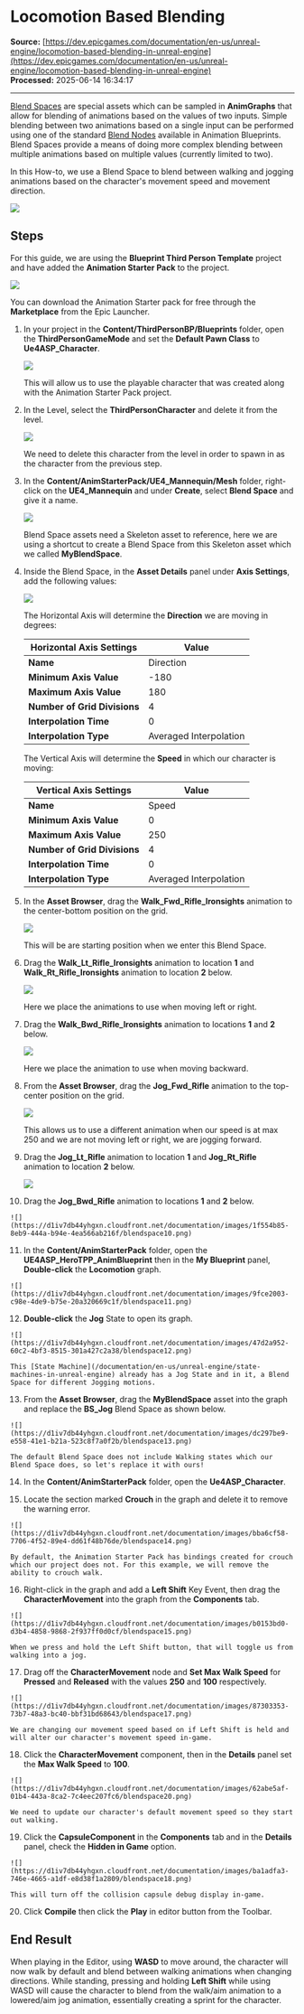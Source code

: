# Locomotion Based Blending

**Source:** [https://dev.epicgames.com/documentation/en-us/unreal-engine/locomotion-based-blending-in-unreal-engine](https://dev.epicgames.com/documentation/en-us/unreal-engine/locomotion-based-blending-in-unreal-engine)  
**Processed:** 2025-06-14 16:34:17

---

[Blend Spaces](/documentation/en-us/unreal-engine/blend-spaces-in-unreal-engine) are special assets which can be sampled in **AnimGraphs** that allow for blending of animations based on the values of two inputs. Simple blending between two animations based on a single input can be performed using one of the standard [Blend Nodes](/documentation/en-us/unreal-engine/animation-blueprint-blend-nodes-in-unreal-engine) available in Animation Blueprints. Blend Spaces provide a means of doing more complex blending between multiple animations based on multiple values (currently limited to two).

In this How-to, we use a Blend Space to blend between walking and jogging animations based on the character's movement speed and movement direction.

![](https://d1iv7db44yhgxn.cloudfront.net/documentation/images/60563328-e8a7-4525-9c3f-68996ee936a7/endresultimage.png)

## Steps

For this guide, we are using the **Blueprint Third Person Template** project and have added the **Animation Starter Pack** to the project.

![](https://d1iv7db44yhgxn.cloudfront.net/documentation/images/84b55282-84fe-4eee-99e5-80eafca019bf/animationassetpack.png)

You can download the Animation Starter pack for free through the **Marketplace** from the Epic Launcher.

1.  In your project in the **Content/ThirdPersonBP/Blueprints** folder, open the **ThirdPersonGameMode** and set the **Default Pawn Class** to **Ue4ASP\_Character**.
    
    ![](https://d1iv7db44yhgxn.cloudfront.net/documentation/images/80f55a50-3f76-4b1d-bc25-7a0ec9a23bab/blendspace1.png)
    
    This will allow us to use the playable character that was created along with the Animation Starter Pack project.
    
2.  In the Level, select the **ThirdPersonCharacter** and delete it from the level.
    
    ![](https://d1iv7db44yhgxn.cloudfront.net/documentation/images/1470e6eb-75bc-4bf8-a010-8ac55c227dd3/blendspace2.png)
    
    We need to delete this character from the level in order to spawn in as the character from the previous step.
    
3.  In the **Content/AnimStarterPack/UE4\_Mannequin/Mesh** folder, right-click on the **UE4\_Mannequin** and under **Create**, select **Blend Space** and give it a name.
    
    ![](https://d1iv7db44yhgxn.cloudfront.net/documentation/images/bb07d81c-a9a2-4d76-b8b5-efe970955f43/blendspace3.png)
    
    Blend Space assets need a Skeleton asset to reference, here we are using a shortcut to create a Blend Space from this Skeleton asset which we called **MyBlendSpace**.
    
4.  Inside the Blend Space, in the **Asset Details** panel under **Axis Settings**, add the following values:
    
    ![](https://d1iv7db44yhgxn.cloudfront.net/documentation/images/ce404723-85ed-478f-99ed-2396f957698d/blendspace4.png)
    
    The Horizontal Axis will determine the **Direction** we are moving in degrees:
    
    | Horizontal Axis Settings | Value |
    | --- | --- |
    | **Name** | Direction |
    | **Minimum Axis Value** | \-180 |
    | **Maximum Axis Value** | 180 |
    | **Number of Grid Divisions** | 4 |
    | **Interpolation Time** | 0 |
    | **Interpolation Type** | Averaged Interpolation |
    
    The Vertical Axis will determine the **Speed** in which our character is moving:
    
    | Vertical Axis Settings | Value |
    | --- | --- |
    | **Name** | Speed |
    | **Minimum Axis Value** | 0 |
    | **Maximum Axis Value** | 250 |
    | **Number of Grid Divisions** | 4 |
    | **Interpolation Time** | 0 |
    | **Interpolation Type** | Averaged Interpolation |
    
5.  In the **Asset Browser**, drag the **Walk\_Fwd\_Rifle\_Ironsights** animation to the center-bottom position on the grid.
    
    ![](https://d1iv7db44yhgxn.cloudfront.net/documentation/images/7a09b4cc-85a9-4525-80c5-e887e8f2b31d/blendspace5.png)
    
    This will be are starting position when we enter this Blend Space.
    
6.  Drag the **Walk\_Lt\_Rifle\_Ironsights** animation to location **1** and **Walk\_Rt\_Rifle\_Ironsights** animation to location **2** below.
    
    ![](https://d1iv7db44yhgxn.cloudfront.net/documentation/images/a8bce00a-c5fa-4381-a14f-061165dfd996/blendspace6.png)
    
    Here we place the animations to use when moving left or right.
    
7.  Drag the **Walk\_Bwd\_Rifle\_Ironsights** animation to locations **1** and **2** below.
    
    ![](https://d1iv7db44yhgxn.cloudfront.net/documentation/images/b6141103-d1a0-4f94-b2f0-94400c6ff209/blendspace7.png)
    
    Here we place the animation to use when moving backward.
    
8.  From the **Asset Browser**, drag the **Jog\_Fwd\_Rifle** animation to the top-center position on the grid.
    
    ![](https://d1iv7db44yhgxn.cloudfront.net/documentation/images/84911f69-8c8f-4c33-9ff6-90b79afa9546/blendspace8.png)
    
    This allows us to use a different animation when our speed is at max 250 and we are not moving left or right, we are jogging forward.
    
9.  Drag the **Jog\_Lt\_Rifle** animation to location **1** and **Jog\_Rt\_Rifle** animation to location **2** below.
    
    ![](https://d1iv7db44yhgxn.cloudfront.net/documentation/images/a558ece0-08e4-4b26-a6d5-d3760857e74d/blendspace9.png)
10.  Drag the **Jog\_Bwd\_Rifle** animation to locations **1** and **2** below.
    
    ![](https://d1iv7db44yhgxn.cloudfront.net/documentation/images/1f554b85-8eb9-444a-b94e-4ea566ab216f/blendspace10.png)
11.  In the **Content/AnimStarterPack** folder, open the **UE4ASP\_HeroTPP\_AnimBlueprint** then in the **My Blueprint** panel, **Double-click** the **Locomotion** graph.
    
    ![](https://d1iv7db44yhgxn.cloudfront.net/documentation/images/9fce2003-c98e-4de9-b75e-20a320669c1f/blendspace11.png)
12.  **Double-click** the **Jog** State to open its graph.
    
    ![](https://d1iv7db44yhgxn.cloudfront.net/documentation/images/47d2a952-60c2-4bf3-8515-301a427c2a38/blendspace12.png)
    
    This [State Machine](/documentation/en-us/unreal-engine/state-machines-in-unreal-engine) already has a Jog State and in it, a Blend Space for different Jogging motions.
    
13.  From the **Asset Browser**, drag the **MyBlendSpace** asset into the graph and replace the **BS\_Jog** Blend Space as shown below.
    
    ![](https://d1iv7db44yhgxn.cloudfront.net/documentation/images/dc297be9-e558-41e1-b21a-523c8f7a0f2b/blendspace13.png)
    
    The default Blend Space does not include Walking states which our Blend Space does, so let's replace it with ours!
    
14.  In the **Content/AnimStarterPack** folder, open the **Ue4ASP\_Character**.
    
15.  Locate the section marked **Crouch** in the graph and delete it to remove the warning error.
    
    ![](https://d1iv7db44yhgxn.cloudfront.net/documentation/images/bba6cf58-7706-4f52-89e4-dd61f48b76de/blendspace14.png)
    
    By default, the Animation Starter Pack has bindings created for crouch which our project does not. For this example, we will remove the ability to crouch walk.
    
16.  Right-click in the graph and add a **Left Shift** Key Event, then drag the **CharacterMovement** into the graph from the **Components** tab.
    
    ![](https://d1iv7db44yhgxn.cloudfront.net/documentation/images/b0153bd0-d3b4-4858-9868-2f937ff0d0cf/blendspace15.png)
    
    When we press and hold the Left Shift button, that will toggle us from walking into a jog.
    
17.  Drag off the **CharacterMovement** node and **Set Max Walk Speed** for **Pressed** and **Released** with the values **250** and **100** respectively.
    
    ![](https://d1iv7db44yhgxn.cloudfront.net/documentation/images/87303353-73b7-48a3-bc40-bbf31bd68643/blendspace17.png)
    
    We are changing our movement speed based on if Left Shift is held and will alter our character's movement speed in-game.
    
18.  Click the **CharacterMovement** component, then in the **Details** panel set the **Max Walk Speed** to **100**.
    
    ![](https://d1iv7db44yhgxn.cloudfront.net/documentation/images/62abe5af-01b4-443a-8ca2-7c4eec207fc6/blendspace20.png)
    
    We need to update our character's default movement speed so they start out walking.
    
19.  Click the **CapsuleComponent** in the **Components** tab and in the **Details** panel, check the **Hidden in Game** option.
    
    ![](https://d1iv7db44yhgxn.cloudfront.net/documentation/images/ba1adfa3-746e-4665-a1df-e8d38f1a2809/blendspace18.png)
    
    This will turn off the collision capsule debug display in-game.
    
20.  Click **Compile** then click the **Play** in editor button from the Toolbar.
    

## End Result

When playing in the Editor, using **WASD** to move around, the character will now walk by default and blend between walking animations when changing directions. While standing, pressing and holding **Left Shift** while using WASD will cause the character to blend from the walk/aim animation to a lowered/aim jog animation, essentially creating a sprint for the character.